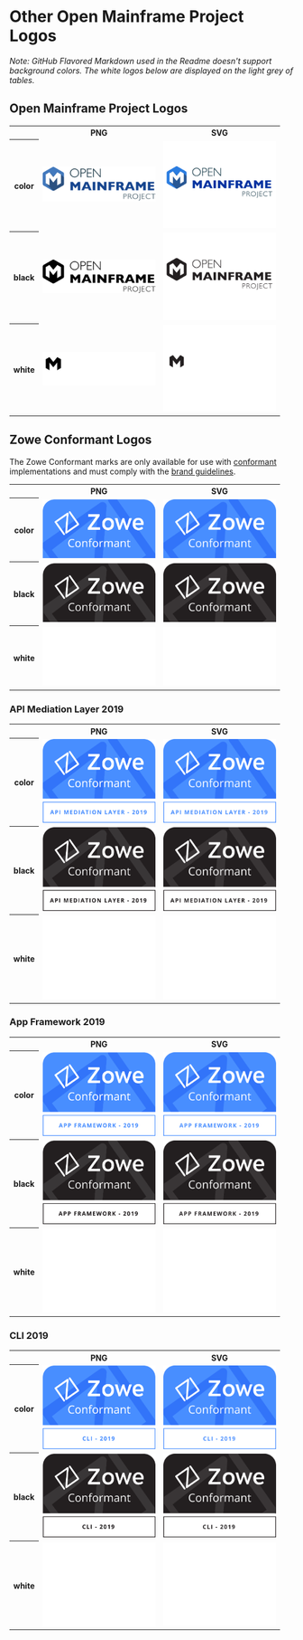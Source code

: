 # Other Open Mainframe Project Logos

*Note: GitHub Flavored Markdown used in the Readme doesn't support background colors. The white logos below are displayed on the light grey of tables.*

## Open Mainframe Project Logos

<table>
    <tr>
        <th></th>
        <th>PNG</th>
        <th>SVG</th>
    </tr>
    <tr>
        <th>color</th>
        <td><img src="/other/openmainframeproject/openmainframeproject-color.png" width="200"></td>
        <td><img src="/other/openmainframeproject/openmainframeproject-color.svg" width="200"></td>
    </tr>
    <tr>
        <th>black</th>
        <td><img src="/other/openmainframeproject/openmainframeproject-black.png" width="200"></td>
        <td><img src="/other/openmainframeproject/openmainframeproject-black.svg" width="200"></td>
    </tr>
    <tr>
        <th>white</th>
        <td><img src="/other/openmainframeproject/openmainframeproject-white.png" width="200"></td>
        <td><img src="/other/openmainframeproject/openmainframeproject-white.svg" width="200"></td>
    </tr>
</table>

<!-- ## Open Mainframe Project Member Logos

<table>
    <tr>
        <th>PNG</th>
        <th>SVG</th>
    </tr>
    <tr>
        <td><img src="/other/odpi-member/openmainframeproject-member.png" width="200"></td>
        <td><img src="/other/odpi-member/openmainframeproject-member.svg" width="200"></td>
    </tr>
</table> -->

## Zowe Conformant Logos

The Zowe Conformant marks are only available for use with [conformant](https://www.openmainframeproject.org/projects/zowe/conformance) implementations and must comply with the [brand guidelines](https://www.openmainframeproject.org/projects/zowe/conformance/branding-guide).

<table>
    <tr>
        <th></th>
        <th>PNG</th>
        <th>SVG</th>
    </tr>
    <tr>
        <th>color</th>
        <td><img src="/other/zowe-conformant/zowe-conformant-general-color.png" width="200"></td>
        <td><img src="/other/zowe-conformant/zowe-conformant-general-color.svg" width="200"></td>
    </tr>
    <tr>
        <th>black</th>
        <td><img src="/other/zowe-conformant/zowe-conformant-general-black.png" width="200"></td>
        <td><img src="/other/zowe-conformant/zowe-conformant-general-black.svg" width="200"></td>
    </tr>
    <tr>
        <th>white</th>
        <td><img src="/other/zowe-conformant/zowe-conformant-general-white.png" width="200"></td>
        <td><img src="/other/zowe-conformant/zowe-conformant-general-white.svg" width="200"></td>
    </tr>
</table>

### API Mediation Layer 2019

<table>
    <tr>
        <th></th>
        <th>PNG</th>
        <th>SVG</th>
    </tr>
    <tr>
        <th>color</th>
        <td><img src="/other/zowe-conformant/zowe-conformant-apimediation-2019-color.png" width="200"></td>
        <td><img src="/other/zowe-conformant/zowe-conformant-apimediation-2019-color.svg" width="200"></td>
    </tr>
    <tr>
        <th>black</th>
        <td><img src="/other/zowe-conformant/zowe-conformant-apimediation-2019-black.png" width="200"></td>
        <td><img src="/other/zowe-conformant/zowe-conformant-apimediation-2019-black.svg" width="200"></td>
    </tr>
    <tr>
        <th>white</th>
        <td><img src="/other/zowe-conformant/zowe-conformant-apimediation-2019-white.png" width="200"></td>
        <td><img src="/other/zowe-conformant/zowe-conformant-apimediation-2019-white.svg" width="200"></td>
    </tr>
</table>

### App Framework 2019

<table>
    <tr>
        <th></th>
        <th>PNG</th>
        <th>SVG</th>
    </tr>
    <tr>
        <th>color</th>
        <td><img src="/other/zowe-conformant/zowe-conformant-appframework-2019-color.png" width="200"></td>
        <td><img src="/other/zowe-conformant/zowe-conformant-appframework-2019-color.svg" width="200"></td>
    </tr>
    <tr>
        <th>black</th>
        <td><img src="/other/zowe-conformant/zowe-conformant-appframework-2019-black.png" width="200"></td>
        <td><img src="/other/zowe-conformant/zowe-conformant-appframework-2019-black.svg" width="200"></td>
    </tr>
    <tr>
        <th>white</th>
        <td><img src="/other/zowe-conformant/zowe-conformant-appframework-2019-white.png" width="200"></td>
        <td><img src="/other/zowe-conformant/zowe-conformant-appframework-2019-white.svg" width="200"></td>
    </tr>
</table>

### CLI 2019

<table>
    <tr>
        <th></th>
        <th>PNG</th>
        <th>SVG</th>
    </tr>
    <tr>
        <th>color</th>
        <td><img src="/other/zowe-conformant/zowe-conformant-cli-2019-color.png" width="200"></td>
        <td><img src="/other/zowe-conformant/zowe-conformant-cli-2019-color.svg" width="200"></td>
    </tr>
    <tr>
        <th>black</th>
        <td><img src="/other/zowe-conformant/zowe-conformant-cli-2019-black.png" width="200"></td>
        <td><img src="/other/zowe-conformant/zowe-conformant-cli-2019-black.svg" width="200"></td>
    </tr>
    <tr>
        <th>white</th>
        <td><img src="/other/zowe-conformant/zowe-conformant-cli-2019-white.png" width="200"></td>
        <td><img src="/other/zowe-conformant/zowe-conformant-cli-2019-white.svg" width="200"></td>
    </tr>
</table>
